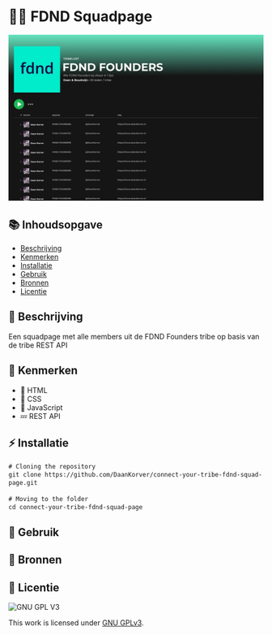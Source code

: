 # 👨‍🎓 FDND Squadpage
<img src="https://github.com/DaanKorver/connect-your-tribe-fdnd-squad-page/blob/main/assets/figma_01.jpg"/>

## 📚 Inhoudsopgave

  * [Beschrijving](#beschrijving)
  * [Kenmerken](#kenmerken)
  * [Installatie](#installatie)
  * [Gebruik](#gebruik)
  * [Bronnen](#bronnen)
  * [Licentie](#licentie)

## 📃 Beschrijving
Een squadpage met alle members uit de FDND Founders tribe op basis van de tribe REST API

## 🔮 Kenmerken
* 📙 HTML
* 📘 CSS
* 🚀 JavaScript
* 💤 REST API

## ⚡ Installatie
```
# Cloning the repository
git clone https://github.com/DaanKorver/connect-your-tribe-fdnd-squad-page.git

# Moving to the folder
cd connect-your-tribe-fdnd-squad-page
```

## 📱 Gebruik

## 🍱 Bronnen


## 🎫 Licentie

![GNU GPL V3](https://www.gnu.org/graphics/gplv3-127x51.png)

This work is licensed under [GNU GPLv3](./LICENSE).
